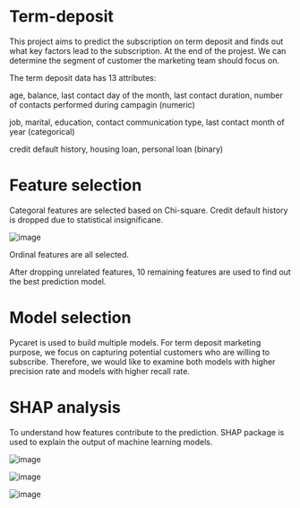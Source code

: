 # Term-deposit

This project aims to predict the subscription on term deposit and finds out what key factors lead to the subscription. At the end of the projest. We can determine the segment of customer the marketing team should focus on.

The term deposit data has 13 attributes: 

age, balance, last contact day of the month, last contact duration, number of contacts performed during campagin (numeric)

job, marital, education, contact communication type, last contact month of year (categorical)

credit default history, housing loan, personal loan (binary)

# Feature selection

Categoral features are selected based on Chi-square. Credit default history is dropped due to statistical insignificane.

![image](https://user-images.githubusercontent.com/62399559/180721223-0c62316d-7ed0-42e0-a448-0e54864f9c46.png)

Ordinal features are all selected. 

After dropping unrelated features, 10 remaining features are used to find out the best prediction model.

# Model selection

Pycaret is used to build multiple models. For term deposit marketing purpose, we focus on capturing potential customers who are willing to subscribe. Therefore, we would like to examine both models with higher precision rate and models with higher recall rate. 

# SHAP analysis

To understand how features contribute to the prediction. SHAP package is used to explain the output of machine learning models.

![image](https://user-images.githubusercontent.com/62399559/180723867-f1ff5f21-6414-4310-95db-d90585f478ba.png)



![image](https://user-images.githubusercontent.com/62399559/180721361-8a5630a6-5670-47bd-b382-db30d4d1dd87.png)


![image](https://user-images.githubusercontent.com/62399559/180720986-6d240cfe-34b5-427b-91a2-a2c7c98803bd.png)
